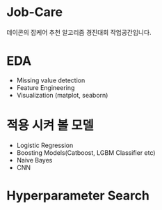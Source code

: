 # Job-Care
데이콘의 잡케어 추천 알고리즘 경진대회 작업공간입니다.

# EDA
- Missing value detection
- Feature Engineering
- Visualization (matplot, seaborn)

# 적용 시켜 볼 모델
- Logistic Regression
- Boosting Models(Catboost, LGBM Classifier etc)
- Naive Bayes
- CNN

# Hyperparameter Search